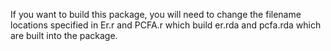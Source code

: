 
If you want to build this package, you will need to change the filename locations specified in Er.r and PCFA.r which build er.rda and pcfa.rda which are built into the package.